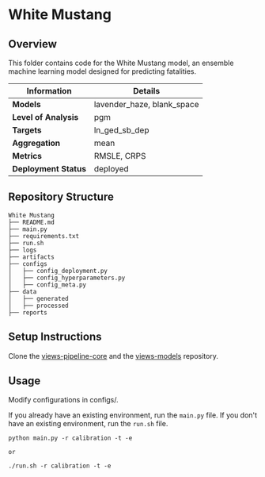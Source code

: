 # White Mustang 
## Overview

This folder contains code for the White Mustang model, an ensemble machine learning model designed for predicting fatalities. 


| Information         | Details                        |
|---------------------|--------------------------------|
| **Models** | lavender_haze, blank_space                  |
| **Level of Analysis** | pgm            |
| **Targets**         | ln_ged_sb_dep |
| **Aggregation**       |  mean   |
| **Metrics**       |  RMSLE, CRPS    |
| **Deployment Status**       |  deployed    |

## Repository Structure

```
White Mustang
├── README.md
├── main.py
├── requirements.txt
├── run.sh
├── logs
├── artifacts
├── configs
│   ├── config_deployment.py
│   ├── config_hyperparameters.py
│   ├── config_meta.py
├── data
│   ├── generated
│   ├── processed
├── reports
```

## Setup Instructions

Clone the [views-pipeline-core](https://github.com/views-platform/views-pipeline-core) and the [views-models](https://github.com/views-platform/views-models) repository.


## Usage
Modify configurations in configs/.

If you already have an existing environment, run the `main.py` file. If you don't have an existing environment, run the `run.sh` file. 

```
python main.py -r calibration -t -e

or

./run.sh -r calibration -t -e
```


